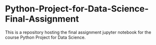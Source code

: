 # Python-Project-for-Data-Science-Final-Assignment
This is a repository hosting the final assignment jupyter notebook for the course Python Project for Data Science.
